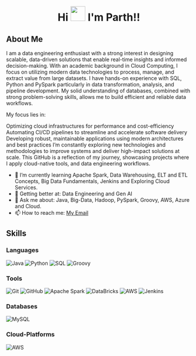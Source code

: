 # <p align='center'>Hi <img src="https://camo.githubusercontent.com/be97db312617523f171eb0fa461349309274abda75e491e51af7df9b8383c82a/68747470733a2f2f6d656469612e74656e6f722e636f6d2f57783949456d5a5a58536f41414141692f68692e676966" alt="" width="40" height="40"> I'm Parth!!

## About Me

 
I am a data engineering enthusiast with a strong interest in designing scalable, data-driven solutions that enable real-time insights and informed decision-making. With an academic background in Cloud Computing, I focus on utilizing modern data technologies to process, manage, and extract value from large datasets. I have hands-on experience with SQL, Python and PySpark particularly in data transformation, analysis, and pipeline development. My solid understanding of databases, combined with strong problem-solving skills, allows me to build efficient and reliable data workflows.

My focus lies in:

Optimizing cloud infrastructures for performance and cost-efficiency
Automating CI/CD pipelines to streamline and accelerate software delivery
Developing robust, maintainable applications using modern architectures and best practices
I’m constantly exploring new technologies and methodologies to improve systems and deliver high-impact solutions at scale. This GitHub is a reflection of my journey, showcasing projects where I apply cloud-native tools, and data engineering workflows.


- 🔭 I’m currently learning Apache Spark, Data Warehousing, ELT and ETL Concepts, Big Data Fundamentals, Jenkins and Exploring Cloud Services.
- 🌱 Getting better at: Data Engineering and Gen AI
- 💬 Ask me about: Java, Big-Data, Hadoop, PySpark, Groovy, AWS, Azure and Cloud.
- 📫 How to reach me: [My Email](mailto:parthsingh1253@gmail.com)

## Skills

### Languages 
![Java](https://img.shields.io/badge/-Java-007396?style=flat&logo=openjdk&logoColor=white)
![Python](https://img.shields.io/badge/-Python-F7DF1E?style=flat&logo=Python&logoColor=black)
![SQL](https://img.shields.io/badge/-SQL-E34F26?style=flat&logo=html5&logoColor=white)
![Groovy](https://img.shields.io/badge/-Groovy-007ACC?style=flat&logo=Groovy&logoColor=white)
 

### Tools
![Git](https://img.shields.io/badge/-Git-F05032?style=flat&logo=git&logoColor=white)
![GitHub](https://img.shields.io/badge/-GitHub-181717?style=flat&logo=github&logoColor=white)
![Apache Spark](https://img.shields.io/badge/-ApacheSpark-2496ED?style=flat&logo=ApacheSpark&logoColor=white)
![DataBricks](https://img.shields.io/badge/-DataBricks-232F3E?style=flat&logo=DataBricks&logoColor=white)
![AWS](https://img.shields.io/badge/-AWS-F7DF1E?style=flat&logo=Python&logoColor=black)
![Jenkins](https://img.shields.io/badge/-Jenkins-232F3E?style=flat&logo=Jenkins&logoColor=white)
 

### Databases
![MySQL](https://img.shields.io/badge/-MySQL-4479A1?style=flat&logo=mysql&logoColor=white)

### Cloud-Platforms
![AWS](https://img.shields.io/badge/-AWS-F7DF1E?style=flat&logo=Python&logoColor=black)


 
